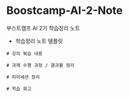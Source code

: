 # Boostcamp-AI-2-Note

부스트캠프 AI 2기 학습정리 노트


- 학습정리 노트 템플릿

```
# 강의 복습 내용

# 과제 수행 과정 / 결과물 정리

# 피어세션 정리

# 학습 회고
```

